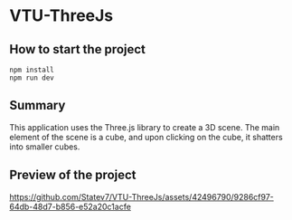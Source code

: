 # VTU-ThreeJs

<h2>How to start the project</h2>

	npm install
	npm run dev

<h2>Summary</h2>
<p>This application uses the Three.js library to create a 3D scene. The main element of the scene is a cube, and upon clicking on the cube, it shatters into smaller cubes. </p>

<h2>Preview of the project</h2>


https://github.com/Statev7/VTU-ThreeJs/assets/42496790/9286cf97-64db-48d7-b856-e52a20c1acfe



